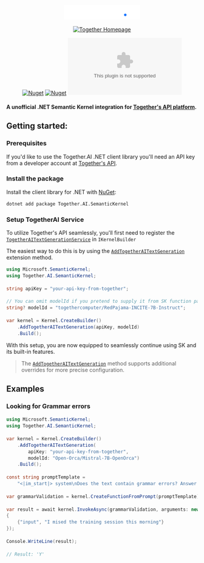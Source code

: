 <p align="center">
    <img src="https://github.com/kallebysantos/dotnet-together.ai/blob/master/Assets/together.svg" width="200" />
</p>


<div align="center">

[![Together Homepage](https://img.shields.io/badge/web-together.ai-blue?style=flat&label=https&colorB=0F6FFF)](https://www.together.ai)

[![Nuget](https://img.shields.io/nuget/v/Together.AI.SemanticKernel)](https://www.nuget.org/packages/Together.AI.SemanticKernel)
[![Nuget](https://img.shields.io/nuget/dt/Together.AI.SemanticKernel)](https://www.nuget.org/packages/Together.AI.SemanticKernel)
![GitHub License](https://img.shields.io/github/license/kallebysantos/dotnet-together.ai)
</div>

#### A unofficial .NET Semantic Kernel integration for [Together's API platform](https://www.together.ai/).

## Getting started:

### Prerequisites

If you'd like to use the Together.AI .NET client library you'll need an API key from a developer account at [Together's API](https://api.together.xyz).

### Install the package

Install the client library for .NET with [NuGet](https://www.nuget.org/ ):

```bash
dotnet add package Together.AI.SemanticKernel
```

### Setup TogetherAI Service

To utilize Together's API seamlessly, you'll first need to register the [`TogetherAITextGenerationService`]()
in `IKernelBuilder`

The easiest way to do this is by using the [`AddTogetherAITextGeneration`]() extension method.

```cs Snippet:SetupTogetherAIService
using Microsoft.SemanticKernel;
using Together.AI.SemanticKernel;

string apiKey = "your-api-key-from-together";

// You can omit modelId if you pretend to supply it from SK function parameters.
string? modelId = "togethercomputer/RedPajama-INCITE-7B-Instruct";

var kernel = Kernel.CreateBuilder()
    .AddTogetherAITextGeneration(apiKey, modelId)
    .Build();
```

With this setup, you are now equipped to seamlessly continue using SK and its built-in features.

> The [`AddTogetherAITextGeneration`]() method supports additional overrides for more precise configuration.

## Examples

### Looking for Grammar errors

```csharp
using Microsoft.SemanticKernel;
using Together.AI.SemanticKernel;

var kernel = Kernel.CreateBuilder()
    .AddTogetherAITextGeneration(
        apiKey: "your-api-key-from-together",
        modelId: "Open-Orca/Mistral-7B-OpenOrca")
    .Build();

const string promptTemplate =
    "<|im_start|> system\nDoes the text contain grammar errors? Answer with (Y/N)\n\n'{{$input}}'\n<|im_end|>\n<|im_start|> assistant\n";

var grammarValidation = kernel.CreateFunctionFromPrompt(promptTemplate);

var result = await kernel.InvokeAsync(grammarValidation, arguments: new()
{
    {"input", "I mised the training session this morning"}
});

Console.WriteLine(result);

// Result: 'Y'
```